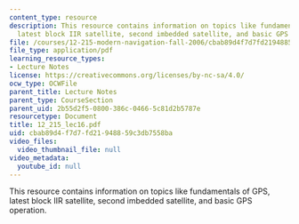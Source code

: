 ```yaml
---
content_type: resource
description: This resource contains information on topics like fundamentals of GPS,
  latest block IIR satellite, second imbedded satellite, and basic GPS operation.
file: /courses/12-215-modern-navigation-fall-2006/cbab89d4f7d7fd21948859c3db7558ba_12_215_lec16.pdf
file_type: application/pdf
learning_resource_types:
- Lecture Notes
license: https://creativecommons.org/licenses/by-nc-sa/4.0/
ocw_type: OCWFile
parent_title: Lecture Notes
parent_type: CourseSection
parent_uid: 2b55d2f5-0800-386c-0466-5c81d2b5787e
resourcetype: Document
title: 12_215_lec16.pdf
uid: cbab89d4-f7d7-fd21-9488-59c3db7558ba
video_files:
  video_thumbnail_file: null
video_metadata:
  youtube_id: null
---
```

This resource contains information on topics like fundamentals of GPS, latest block IIR satellite, second imbedded satellite, and basic GPS operation.